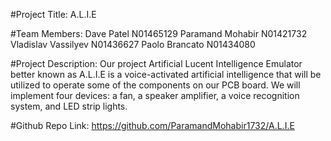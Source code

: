 #Project Title:
A.L.I.E

#Team Members:
Dave Patel N01465129
Paramand Mohabir N01421732 
Vladislav Vassilyev N01436627
Paolo Brancato N01434080

#Project Description:
Our project Artificial Lucent Intelligence Emulator better known as A.L.I.E is a voice-activated artificial intelligence that will be utilized to operate some of the components on our PCB board. We will implement four devices: a fan, a speaker amplifier, a voice recognition system, and LED strip lights.

#Github Repo Link:
https://github.com/ParamandMohabir1732/A.L.I.E

